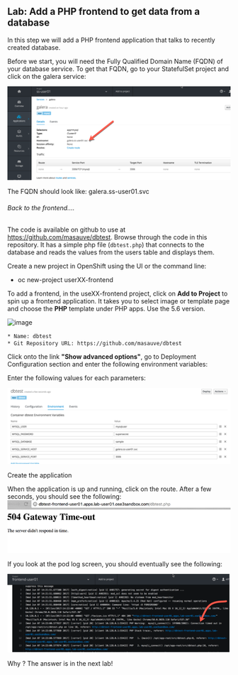 ## Lab: Add a PHP frontend to get data from a database ##

In this step we will add a PHP frontend application that talks to recently created database.

Before we start, you will need the Fully Qualified Domain Name (FQDN) of your database service. To get that FQDN, go to your StatefulSet project and click on the galera service:

![image](images/fqdn.png)

The FQDN should look like:  galera.ss-user01.svc

###### Back to the frontend....

The code is available on github to use at https://github.com/masauve/dbtest.
Browse through the code in this repository. It has a simple php file (`dbtest.php`) that connects to the database and reads the values from the users table and displays them.

Create a new project in OpenShift using the UI or the command line:
* oc new-project userXX-frontend

To add a frontend, in the useXX-frontend project, click on **Add to Project** to spin up a frontend application. It takes you to select image or template page and choose the **PHP** template under PHP apps. Use the 5.6 version.

![image](images/php.png)


```
* Name: dbtest
* Git Repository URL: https://github.com/masauve/dbtest
```
Click onto the link <strong>"Show advanced options"</strong>, go to Deployment Configuration section and enter the following environment variables:


Enter the following values for each parameters:

![image](images/env.png)

Create the application

When the application is up and running, click on the route. After a few seconds, you should see the following:
![image](images/app-frontend.png)

If you look at the pod log screen, you should eventually see the following:

![image](images/timeout.png)


Why ?   The answer is in the next lab!
